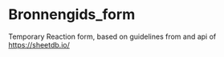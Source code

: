 # Bronnengids_form

Temporary Reaction form, based on guidelines from and api of https://sheetdb.io/
